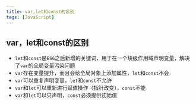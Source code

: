 ```yaml
---
title: var,let和const的区别
tags: [JavaScript]
---
```


## var，let和const的区别

- `let`和`const`是`ES6`之后新增的关键词，用于在一个块级作用域声明变量，解决了`var`的全局变量污染问题
- `var`存在变量提升，而且会给全局对象上添加属性，`let`和`const`不会
- `var`可以重复声明变量，`let`和`const`不允许
- `var`和`let`可以重新进行赋值操作（指针改变），`const`不能
- `var`和`let`可以只声明，`const`必须提供初始值


